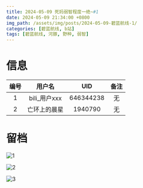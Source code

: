 ```yaml
---
title: 2024-05-09 死妈弱智程度一绝~#1
date: 2024-05-09 21:34:00 +0800
img_path: /assets/img/posts/2024-05-09-碧蓝航线-1/
categories: [碧蓝航线, b站]
tags: [碧蓝航线, 河豚, 野种, 弱智]
---
```


# 信息

| 编号 |    用户名    |    UID    | 备注 |
| :--: | :----------: | :-------: | :--: |
|  1   | bili_用户xxx | 646344238 |  无  |
|  2   | 亡环上的晨星 |  1940790  |  无  |

# 留档

![1](1.jpg)

![2](2.jpg)

![3](3.jpg)